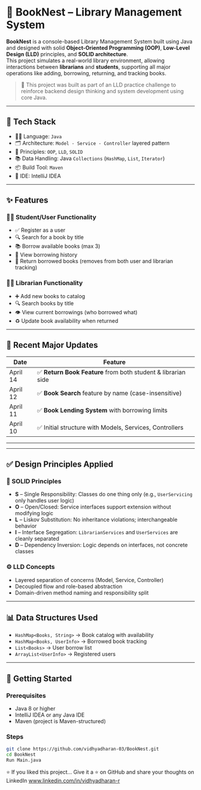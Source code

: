 # 📘 BookNest – Library Management System

**BookNest** is a console-based Library Management System built using Java and designed with solid **Object-Oriented Programming (OOP)**, **Low-Level Design (LLD)** principles, and **SOLID architecture**.  
This project simulates a real-world library environment, allowing interactions between **librarians** and **students**, supporting all major operations like adding, borrowing, returning, and tracking books.

> 🎯 This project was built as part of an LLD practice challenge to reinforce backend design thinking and system development using core Java.

---

## 🔧 Tech Stack

- 👨‍💻 Language: `Java`
- 🗂 Architecture: `Model - Service - Controller` layered pattern
- 🧠 Principles: `OOP`, `LLD`, `SOLID`
- 📚 Data Handling: Java `Collections` (`HashMap`, `List`, `Iterator`)
- 📦 Build Tool: `Maven`
- 📁 IDE: IntelliJ IDEA

---

## ✨ Features

### 👩‍🎓 Student/User Functionality
- ✅ Register as a user
- 🔍 Search for a book by title
- 📚 Borrow available books (max 3)
- 📜 View borrowing history
- 🔁 Return borrowed books (removes from both user and librarian tracking)

### 👨‍🏫 Librarian Functionality
- ➕ Add new books to catalog
- 🔍 Search books by title
- 👁 View current borrowings (who borrowed what)
- ♻️ Update book availability when returned

---

## 🔄 Recent Major Updates

| Date       | Feature                                             |
|------------|-----------------------------------------------------|
| April 14   | ✅ **Return Book Feature** from both student & librarian side |
| April 12   | ✅ **Book Search** feature by name (case-insensitive) |
| April 11   | ✅ **Book Lending System** with borrowing limits     |
| April 10   | ✅ Initial structure with Models, Services, Controllers |

---


---

## ✅ Design Principles Applied

### 🧠 SOLID Principles

- **S** – Single Responsibility: Classes do one thing only (e.g., `UserServicing` only handles user logic)
- **O** – Open/Closed: Service interfaces support extension without modifying logic
- **L** – Liskov Substitution: No inheritance violations; interchangeable behavior
- **I** – Interface Segregation: `LibrarianServices` and `UserServices` are cleanly separated
- **D** – Dependency Inversion: Logic depends on interfaces, not concrete classes

### ⚙️ LLD Concepts

- Layered separation of concerns (Model, Service, Controller)
- Decoupled flow and role-based abstraction
- Domain-driven method naming and responsibility split
  

---

## 📊 Data Structures Used

- `HashMap<Books, String>` → Book catalog with availability
- `HashMap<Books, UserInfo>` → Borrowed book tracking
- `List<Books>` → User borrow list
- `ArrayList<UserInfo>` → Registered users

---

## 🚀 Getting Started

### Prerequisites
- Java 8 or higher
- IntelliJ IDEA or any Java IDE
- Maven (project is Maven-structured)

### Steps
```bash
git clone https://github.com/vidhyadharan-03/BookNest.git
cd BookNest
Run Main.java
```

⭐️ If you liked this project...
Give it a ⭐️ on GitHub and share your thoughts on LinkedIn www.linkedin.com/in/vidhyadharan-r




